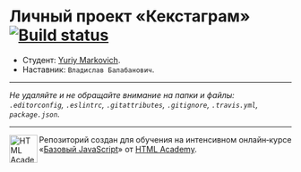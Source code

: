 # Личный проект «Кекстаграм» [![Build status][travis-image]][travis-url]

* Студент: [Yuriy Markovich](https://up.htmlacademy.ru/javascript/11/user/212049).
* Наставник: `Владислав Балабанович`.

---

_Не удаляйте и не обращайте внимание на папки и файлы:_<br>
_`.editorconfig`, `.eslintrc`, `.gitattributes`, `.gitignore`, `.travis.yml`, `package.json`._

---

<a href="https://htmlacademy.ru/intensive/javascript"><img align="left" width="50" height="50" title="HTML Academy" src="https://up.htmlacademy.ru/static/img/intensive/javascript/logo-for-github.svg"></a>

Репозиторий создан для обучения на интенсивном онлайн‑курсе «[Базовый JavaScript](https://htmlacademy.ru/intensive/javascript)» от [HTML Academy](https://htmlacademy.ru).

[travis-image]: https://travis-ci.org/htmlacademy-javascript/212049-kekstagram.svg?branch=master
[travis-url]: https://travis-ci.org/htmlacademy-javascript/212049-kekstagram
